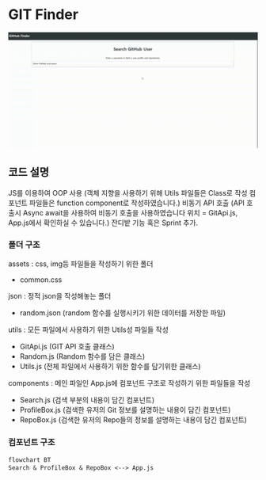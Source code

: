# GIT Finder

![result](./recording.gif)

## 코드 설명
JS를 이용하여 OOP 사용 (객체 지향을 사용하기 위해 Utils 파일들은 Class로 작성 컴포넌트 파일들은 function component로 작성하였습니다.) 
비동기 API 호출 (API 호출시 Async await을 사용하여 비동기 호출을 사용하였습니다 위치 = GitApi.js, App.js에서 확인하실 수 있습니다.)
잔디밭 기능 혹은 Sprint 추가.

### 폴더 구조 

assets : css, img등 파일들을 작성하기 위한 폴더
- common.css

json : 정적 json을 작성해놓는 폴더
- random.json (random 함수를 실행시키기 위한 데이터를 저장한 파일)

utils : 모든 파일에서 사용하기 위한 Utils성 파일들 작성
- GitApi.js (GIT API 호출 클래스)
- Random.js (Random 함수를 담은 클래스)
- Utils.js (전체 파일에서 사용하기 위한 함수를 담기위한 클래스)

components : 메인 파일인 App.js에 컴포넌트 구조로 작성하기 위한 파일들을 작성
- Search.js (검색 부분의 내용이 담긴 컴포넌트)
- ProfileBox.js (검색한 유저의 Git 정보를 설명하는 내용이 담긴 컴포넌트)
- RepoBox.js (검색한 유저의 Repo들의 정보를 설명하는 내용이 담긴 컴포넌트)

### 컴포넌트 구조
```mermaid
flowchart BT
Search & ProfileBox & RepoBox <--> App.js
```
